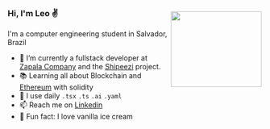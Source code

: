 <img style="margin-top:30px" align="right" src="https://media.giphy.com/media/KQyKJ9XcxvX4LrmmQF/giphy.gif" width="180" height="150" />

### Hi, I'm Leo ✌
I'm a computer engineering student in Salvador, Brazil
- 🔭 I’m currently a fullstack developer at [Zapala Company](https://www.zapala.company/) and the [Shipeezi](https://shipeezi.com/) project.
- 📚 Learning all about Blockchain and [Ethereum](https://ethereum.org/en/) with solidity
- 📎 I use daily `.tsx` `.ts` `.ai` `.yaml`
- 📫 Reach me on [Linkedin](https://www.linkedin.com/in/leonardo-andrade-santana-940a38172/)
- 🍨 Fun fact: I love vanilla ice cream 
